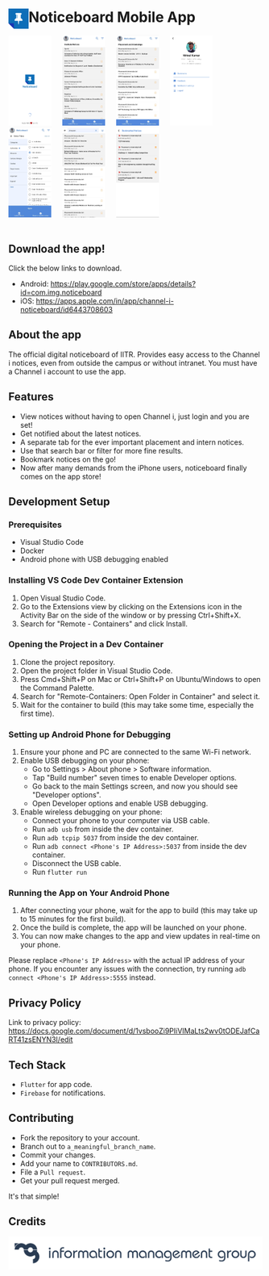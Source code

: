 <div>
    <img src="readmeAssets/noticeboard.svg" align=left height=40>
    <h1>Noticeboard Mobile App</h1>
</div>

<div>
    <img src="readmeAssets/ds1.png" width=85> &emsp;
    <img src="readmeAssets/ds2.png" width=85> &emsp;
    <img src="readmeAssets/ds3.png" width=85> &emsp;
    <img src="readmeAssets/ds4.png" width=85> &emsp;
    <img src="readmeAssets/ds5.png" width=85> &emsp;
    <img src="readmeAssets/ds6.png" width=85> &emsp;
    <img src="readmeAssets/ds7.png" width=85 height=178.256> &emsp;
</div>
</br>

## Download the app!
Click the below links to download.
- Android: https://play.google.com/store/apps/details?id=com.img.noticeboard
- iOS: https://apps.apple.com/in/app/channel-i-noticeboard/id6443708603

## About the app
The official digital noticeboard of IITR. Provides easy access to the Channel i notices, even from outside the campus or without intranet. You must have a Channel i account to use the app.

## Features
- View notices without having to open Channel i, just login and you are set!
- Get notified about the latest notices.
- A separate tab for the ever important placement and intern notices.
- Use that search bar or filter for more fine results.
- Bookmark notices on the go!
- Now after many demands from the iPhone users, noticeboard finally comes on the app store!

## Development Setup

### Prerequisites
- Visual Studio Code
- Docker
- Android phone with USB debugging enabled

### Installing VS Code Dev Container Extension
1. Open Visual Studio Code.
2. Go to the Extensions view by clicking on the Extensions icon in the Activity Bar on the side of the window or by pressing Ctrl+Shift+X.
3. Search for "Remote - Containers" and click Install.

### Opening the Project in a Dev Container
1. Clone the project repository.
2. Open the project folder in Visual Studio Code.
3. Press Cmd+Shift+P on Mac or Ctrl+Shift+P on Ubuntu/Windows to open the Command Palette.
4. Search for "Remote-Containers: Open Folder in Container" and select it.
5. Wait for the container to build (this may take some time, especially the first time).

### Setting up Android Phone for Debugging
1. Ensure your phone and PC are connected to the same Wi-Fi network.
2. Enable USB debugging on your phone:
    - Go to Settings > About phone > Software information.
    - Tap "Build number" seven times to enable Developer options.
    - Go back to the main Settings screen, and now you should see "Developer options".
    - Open Developer options and enable USB debugging.
3. Enable wireless debugging on your phone:
    - Connect your phone to your computer via USB cable.
    - Run `adb usb` from inside the dev container.
    - Run `adb tcpip 5037` from inside the dev container.
    - Run `adb connect <Phone's IP Address>:5037` from inside the dev container.
    - Disconnect the USB cable.
    - Run `flutter run`

### Running the App on Your Android Phone
1. After connecting your phone, wait for the app to build (this may take up to 15 minutes for the first build).
2. Once the build is complete, the app will be launched on your phone.
3. You can now make changes to the app and view updates in real-time on your phone.

Please replace `<Phone's IP Address>` with the actual IP address of your phone. If you encounter any issues with the connection, try running `adb connect <Phone's IP Address>:5555` instead.


## Privacy Policy
Link to privacy policy: https://docs.google.com/document/d/1vsbooZi9PIiVIMaLts2wv0tODEJafCaRT41zsENYN3I/edit

## Tech Stack
- `Flutter` for app code.
- `Firebase` for notifications.

## Contributing
- Fork the repository to your account.
- Branch out to `a_meaningful_branch_name`.
- Commit your changes.
- Add your name to `CONTRIBUTORS.md`.
- File a `Pull request`.
- Get your pull request merged.

It's that simple!

## Credits
<img src=readmeAssets/img.svg>
